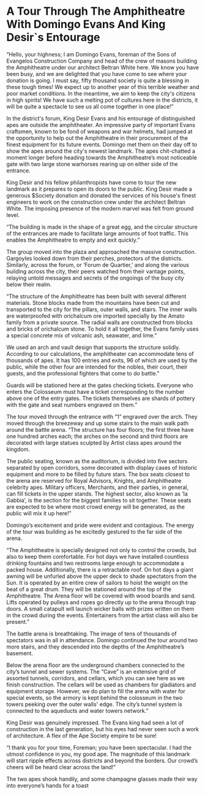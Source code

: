 # A Tour Through The Amphitheatre With Domingo Evans And King Desir\`s Entourage

“Hello, your highness; I am Domingo Evans, foreman of the Sons of Evangelos Construction Company and head of the crew of masons building the Amphitheatre under our architect Beltran White here. We know you have been busy, and we are delighted that you have come to see where your donation is going. I must say, fifty thousand society is quite a blessing in these tough times! We expect up to another year of this terrible weather and poor market conditions. In the meantime, we aim to keep the city's citizens in high spirits! We have such a melting pot of cultures here in the districts, it will be quite a spectacle to see us all come together in one place!”

&#x20;In the district's forum, King Desir Evans and his entourage of distinguished apes are outside the amphitheater. An impressive party of important Evans craftsmen, known to be fond of weapons and war helmets, had jumped at the opportunity to help out the Amphitheatre in their procurement of the finest equipment for its future events. Domingo met them on their day off to show the apes around the city's newest landmark. The apes chit-chatted a moment longer before heading towards the Amphitheatre’s most noticeable gate with two large stone warhorses rearing up on either side of the entrance.

&#x20;King Desir and his fellow philanthropists have come to tour the new landmark as it prepares to open its doors to the public. King Desir made a generous $Society donation and donated the services of his house's finest engineers to work on the construction crew under the architect Beltran White. The imposing presence of the modern marvel was felt from ground level.

&#x20;“The building is made in the shape of a great egg, and the circular structure of the entrances are made to facilitate large amounts of foot traffic. This enables the Amphitheatre to empty and exit quickly.”

&#x20;The group moved into the plaza and approached the massive construction. Gargoyles looked down from their perches, protectors of the districts. Similarly, across the forum, or ‘Forum de Quartier,’ and along the various building across the city, their peers watched from their vantage points, relaying untold messages and secrets of the ongoings of the busy city below their realm.

&#x20;“The structure of the Amphitheatre has been built with several different materials. Stone blocks made from the mountains have been cut and transported to the city for the pillars, outer walls, and stairs. The inner walls are waterproofed with orichalcum ore imported specially by the Amato family from a private source. The radial walls are constructed from blocks and bricks of orichalcum stone. To hold it all together, the Evans family uses a special concrete mix of volcanic ash, seawater, and lime.”

&#x20;We used an arch and vault design that supports the structure solidly. According to our calculations, the amphitheater can accommodate tens of thousands of apes. It has 100 entries and exits, 96 of which are used by the public, while the other four are intended for the nobles, their court, their guests, and the professional fighters that come to do battle.”

&#x20;Guards will be stationed here at the gates checking tickets. Everyone who enters the Colosseum must have a ticket corresponding to the number above one of the entry gates. The tickets themselves are shards of pottery with the gate and seat numbers engraved on them.”

&#x20;The tour moved through the entrance with “1” engraved over the arch. They moved through the breezeway and up some stairs to the main walk path around the battle arena. “The structure has four floors; the first three have one hundred arches each; the arches on the second and third floors are decorated with large statues sculpted by Artist class apes around the kingdom.

&#x20;The public seating, known as the auditorium, is divided into five sectors separated by open corridors, some decorated with display cases of historic equipment and more to be filled by future stars. The box seats closest to the arena are reserved for Royal Advisors, Knights, and Amphitheatre celebrity apes. Military officers, Merchants, and their parties, in general, can fill tickets in the upper stands. The highest sector, also known as ‘la Gabbia’, is the section for the biggest families to sit together. These seats are expected to be where most crowd energy will be generated, as the public will mix it up here!”

&#x20;Domingo’s excitement and pride were evident and contagious. The energy of the tour was building as he excitedly gestured to the far side of the arena.

&#x20;“The Amphitheatre is specially designed not only to control the crowds, but also to keep them comfortable. For hot days we have installed countless drinking fountains and two restrooms large enough to accommodate a packed house. Additionally, there is a retractable roof. On hot days a giant awning will be unfurled above the upper deck to shade spectators from the Sun. It is operated by an entire crew of sailors to hoist the weight on the beat of a great drum. They will be stationed around the top of the Amphitheatre. The Arena floor will be covered with wood boards and sand. Lifts operated by pulleys and ropes go directly up to the arena through trap doors. A small catapult will launch wicker balls with prizes written on them in the crowd during the events. Entertainers from the artist class will also be present.”

&#x20;The battle arena is breathtaking. The image of tens of thousands of spectators was in all in attendance. Domingo continued the tour around two more stairs, and they descended into the depths of the Amphitheatre’s basement.

&#x20;Below the arena floor are the underground chambers connected to the city’s tunnel and sewer systems. The “Cave” is an extensive grid of assorted tunnels, corridors, and cellars, which you can see here as we finish construction. The cellars will be used as chambers for gladiators and equipment storage. However, we do plan to fill the arena with water for special events, so the armory is kept behind the colosseum in the two towers peeking over the outer walls' edge. The city’s tunnel system is connected to the aqueducts and water towers network.”

&#x20;King Desir was genuinely impressed. The Evans king had seen a lot of construction in the last generation, but his eyes had never seen such a work of architecture. A flex of the Ape Society empire to be sure!

&#x20;“I thank you for your time, Foreman; you have been spectacular. I had the utmost confidence in you, my good ape. The magnitude of this landmark will start ripple effects across districts and beyond the borders. Our crowd’s cheers will be heard clear across the land!”

&#x20;The two apes shook handily, and some champagne glasses made their way into everyone’s hands for a toast
